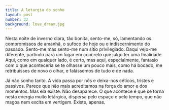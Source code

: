 ```yaml
---
title: A letargia do sonho
layout: post
number: 33
background: love_dream.jpg
---
```


Nesta noite de inverno clara, tão bonita, sento-me, só, lamentando os compromissos de amanhã, o sufoco de hoje ou o indiscernimento do passado. Sento-me mas sento-me num sítio privilegiado. Daqui vejo-me diferente, partindo para um lugar em concreto que julgo ter uma finalidade. Aqui, como em qualquer lado, é certo, mas aqui, especialmente, fantasio com o que aconteceria se te olhasse um pouco mais, como há bocado, me retribuísses de novo o olhar, e falássemos de tudo e de nada.

Já não sonho tanto. A vida passa por nós e deixa-nos céticos, tristes e passivos. Parece que não mais acreditamos na força do amor e dos momentos. Mas ela existe. Não desaparece. O que acontece é que se torna nesta energia muito letárgica, dispersa pelo espaço e pelo tempo, que não magoa nem excita em vertigem. Existe, apenas.